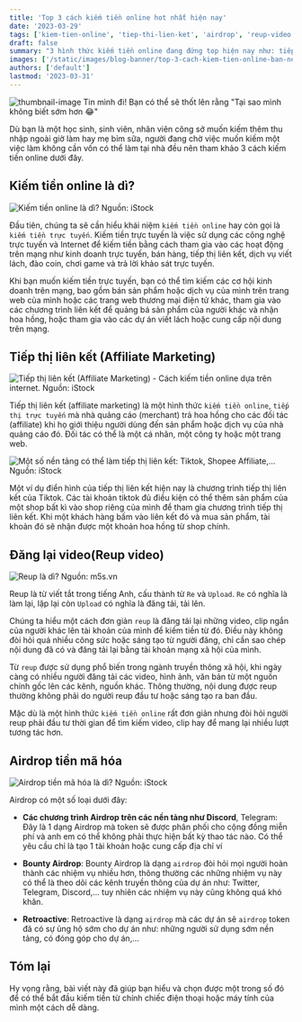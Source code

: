 ```yaml
---
title: 'Top 3 cách kiếm tiền online hot nhất hiện nay'
date: '2023-03-29'
tags: ['kiem-tien-online', 'tiep-thi-lien-ket', 'airdrop', 'reup-video']
draft: false
summary: "3 hình thức kiếm tiền online đang đứng top hiện nay như: tiếp thị liên kết, reup video, airdrop. Vậy hãy cùng xem cách để kiếm tiền từ 3 hình thức này nhé."
images: ['/static/images/blog-banner/top-3-cach-kiem-tien-online-ban-nen-thu.jpg']
authors: ['default']
lastmod: '2023-03-31'
---
```


![thumbnail-image Tin mình đi! Bạn có thể sẽ thốt lên rằng "Tại sao mình không biết sớm hơn 😂"](/static/images/blog-banner/top-3-cach-kiem-tien-online-ban-nen-thu.jpg)

Dù bạn là một học sinh, sinh viên, nhân viên công sở muốn kiếm thêm thu nhập ngoài giờ làm hay mẹ bỉm sữa, người đang chờ việc muốn kiếm một việc làm không cần vốn có thể làm tại nhà đều nên tham khảo 3 cách kiếm tiền online dưới đây.

## Kiếm tiền online là dì?

![Kiếm tiền online là dì? Nguồn: iStock](/static/images/blog-banner/kiem-tien-online-1.jpg)

Đầu tiên, chúng ta sẽ cần hiểu khái niệm `kiếm tiền online` hay còn gọi là `kiếm tiền trực tuyến`. Kiếm tiền trực tuyến là việc sử dụng các công nghệ trực tuyến và Internet để kiếm tiền bằng cách tham gia vào các hoạt động trên mạng như kinh doanh trực tuyến, bán hàng, tiếp thị liên kết, dịch vụ viết lách, đào coin, chơi game và trả lời khảo sát trực tuyến.

Khi bạn muốn kiếm tiền trực tuyến, bạn có thể tìm kiếm các cơ hội kinh doanh trên mạng, bao gồm bán sản phẩm hoặc dịch vụ của mình trên trang web của mình hoặc các trang web thương mại điện tử khác, tham gia vào các chương trình liên kết để quảng bá sản phẩm của người khác và nhận hoa hồng, hoặc tham gia vào các dự án viết lách hoặc cung cấp nội dung trên mạng.

## Tiếp thị liên kết (Affiliate Marketing)

![Tiếp thị liên kết (Affiliate Marketing) - Cách kiếm tiền online dựa trên internet. Nguồn: iStock](/static/images/blog-banner/1267656803.jpg)

Tiếp thị liên kết (affiliate marketing) là một hình thức `kiếm tiền online`, `tiếp thị trực tuyến` mà nhà quảng cáo (merchant) trả hoa hồng cho các đối tác (affiliate) khi họ giới thiệu người dùng đến sản phẩm hoặc dịch vụ của nhà quảng cáo đó. Đối tác có thể là một cá nhân, một công ty hoặc một trang web.

![Một số nền tảng có thể làm tiếp thị liên kết: Tiktok, Shopee Affiliate,... Nguồn: iStock](/static/images/blog-banner/i1281781572.jpg)

Một ví dụ điển hình của tiếp thị liên kết hiện nay là chương trình tiếp thị liên kết của Tiktok. Các tài khoản tiktok đủ điều kiện có thể thêm sản phẩm của một shop bất kì vào shop riêng của mình để tham gia chương trình tiếp thị liên kết. Khi một khách hàng bấm vào liên kết đó và mua sản phẩm, tài khoản đó  sẽ nhận được một khoản hoa hồng từ shop chính.

## Đăng lại video(Reup video)

![Reup là dì? Nguồn: m5s.vn](/static/images/blog-banner/reup-nghia-la-gi.jpg)

Reup là từ viết tắt trong tiếng Anh, cấu thành từ `Re` và `Upload`. `Re` có nghĩa là làm lại, lặp lại còn `Upload` có nghĩa là đăng tải, tải lên. 

Chúng ta hiểu một cách đơn giản `reup` là đăng tải lại những video, clip ngắn của người khác lên tài khoản của mình để kiếm tiền từ đó. Điều này không đòi hỏi quá nhiều công sức hoặc sáng tạo từ người đăng, chỉ cần sao chép nội dung đã có và đăng tải lại bằng tài khoản mạng xã hội của mình.

Từ `reup` được sử dụng phổ biến trong ngành truyền thông xã hội, khi ngày càng có nhiều người đăng tải các video, hình ảnh, văn bản từ một nguồn chính gốc lên các kênh, nguồn khác. Thông thường, nội dung được reup thường không phải do người reup đầu tư hoặc sáng tạo ra ban đầu.

Mặc dù là một hình thức `kiếm tiền online` rất đơn giản nhưng đòi hỏi người reup phải đầu tư thời gian để tìm kiếm video, clip hay để mang lại nhiều lượt tương tác hơn. 

## Airdrop tiền mã hóa

![Airdrop tiền mã hóa là dì? Nguồn: iStock](/static/images/blog-banner/1391572277.jpg)

Airdrop có một số loại dưới đây:

- **Các chương trình Airdrop trên các nền tảng như Discord**, Telegram: Đây là 1 dạng Airdrop mà token sẽ được phân phối cho cộng đồng miễn phí và anh em có thể không phải thực hiện bất kỳ thao tác nào. Có thể yêu cầu chỉ là tạo 1 tài khoản hoặc cung cấp địa chỉ ví

- **Bounty Airdrop**: Bounty Airdrop là dạng `airdrop` đòi hỏi mọi người hoàn thành các nhiệm vụ nhiều hơn, thông thường các những nhiệm vụ này có thể là theo dõi các kênh truyền thông của dự án như: Twitter, Telegram, Discord,… tuy nhiên các nhiệm vụ này cũng không quá khó khăn.

- **Retroactive**: Retroactive là dạng `airdrop` mà các dự án sẽ `airdrop` token đã có sự ủng hộ sớm cho dự án như: những người sử dụng sớm nền tảng, có đóng góp cho dự án,…

## Tóm lại

Hy vọng rằng, bài viết này đã giúp bạn hiểu và chọn được một trong số đó để có thể bắt đầu kiếm tiền từ chính chiếc điện thoại hoặc máy tính của mình một cách dễ dàng.